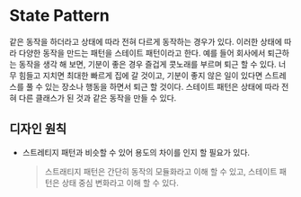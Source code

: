 # State Pattern  
같은 동작을 하더라고 상태에 따라 전혀 다르게 동작하는 경우가 있다. 이러한 상태에 따라 다양한 동작을 만드는 패턴을 스테이트 패턴이라고 한다. 예를 들어 회사에서 퇴근하는 동작을 생각 해 보면, 기분이 좋은 경우 즐겁게 콧노래를 부르며 퇴근 할 수 있다. 너무 힘들고 지치면 최대한 빠르게 집에 갈 것이고, 기분이 좋지 않은 일이 있다면 스트레스를 풀 수 있는 장소나 행동을 하면서 퇴근 할 것이다. 스테이트 패턴은 상태에 따라 전혀 다른 클래스가 된 것과 같은 동작을 만들 수 있다.  

## 디자인 원칙  
- 스트레티지 패턴과 비슷할 수 있어 용도의 차이를 인지 할 필요가 있다.  
	> 스트래티지 패턴은 간단히 동작의 모듈화라고 이해 할 수 있고, 스테이트 패턴은 상태 중심 변화라고 이해 할 수 있다.  
